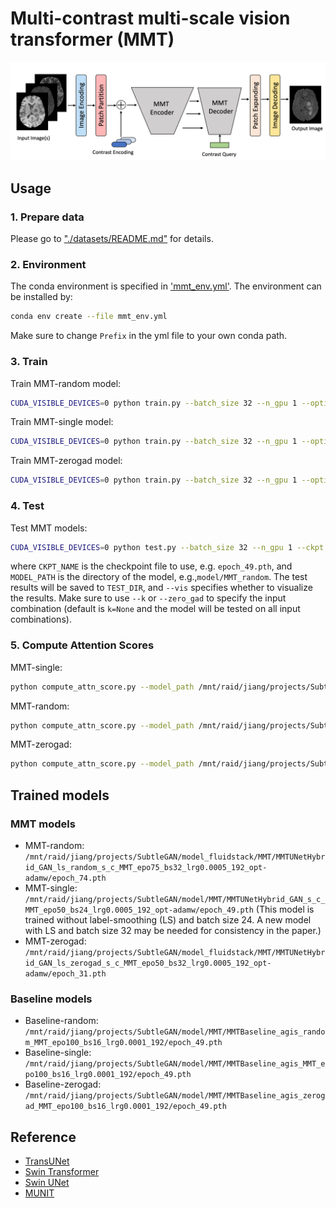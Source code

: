 # Multi-contrast multi-scale vision transformer (MMT) 
![MMT](Fig/mmt.png)
## Usage

### 1. Prepare data

Please go to ["./datasets/README.md"](datasets/README.md) for details.

### 2. Environment

The conda environment is specified in ['mmt_env.yml'](mmt_env.yml). The environment can be installed by:

```bash
conda env create --file mmt_env.yml
```
Make sure to change `Prefix` in the yml file to your own conda path.
### 3. Train

Train MMT-random model:

```bash
CUDA_VISIBLE_DEVICES=0 python train.py --batch_size 32 --n_gpu 1 --optimizer adamw --exp MMT_random --lambda_self 5 --lambda_cross 20 --lambda_triplet 0 --lambda_GAN 0.1 --max_epochs 75 --warmup_epoch 5 --label_smoothing
```
Train MMT-single model:

```bash
CUDA_VISIBLE_DEVICES=0 python train.py --batch_size 32 --n_gpu 1 --optimizer adamw --exp MMT_single --lambda_self 5 --lambda_cross 20 --lambda_triplet 0 --lambda_GAN 0.1 --max_epochs 50 --warmup_epoch 3 --label_smoothing --k 3 
```
Train MMT-zerogad model:
```bash
CUDA_VISIBLE_DEVICES=0 python train.py --batch_size 32 --n_gpu 1 --optimizer adamw --exp MMT_zerogad --lambda_self 5 --lambda_cross 20 --lambda_triplet 0 --lambda_GAN 0.1 --max_epochs 50 --warmup_epoch 3 --label_smoothing --zero_gad 
```
### 4. Test
Test MMT models:
```bash
CUDA_VISIBLE_DEVICES=0 python test.py --batch_size 32 --n_gpu 1 --ckpt CKPT_NAME --model_path MODEL_PATH --vis_dir TEST_DIR --vis 
```
where `CKPT_NAME` is the checkpoint file to use, e.g. `epoch_49.pth`, and `MODEL_PATH` is the directory of the model, e.g.,`model/MMT_random`. The test results will be saved to `TEST_DIR`, and `--vis` specifies whether to visualize the results. 
Make sure to use `--k` or `--zero_gad` to specify the input combination (default is `k=None` and the model will be tested on all input combinations).

### 5. Compute Attention Scores
MMT-single:
```bash
python compute_attn_score.py --model_path /mnt/raid/jiang/projects/SubtleGAN/model/MMT/MMTUNetHybrid_GAN_s_c_MMT_epo50_bs24_lrg0.0005_192_opt-adamw/ --ckpt epoch_49.pth --head_norm --k 3
```
MMT-random:
```bash
python compute_attn_score.py --model_path /mnt/raid/jiang/projects/SubtleGAN/model_fluidstack/MMT/MMTUNetHybrid_GAN_ls_random_s_c_MMT_epo75_bs32_lrg0.0005_192_opt-adamw/ --ckpt epoch_74.pth --head_norm --k 3
```
MMT-zerogad:
```bash
python compute_attn_score.py --model_path /mnt/raid/jiang/projects/SubtleGAN/model_fluidstack/MMT/MMTUNetHybrid_GAN_ls_zerogad_s_c_MMT_epo50_bs32_lrg0.0005_192_opt-adamw --ckpt epoch_31.pth --head_norm --zero_gad 
```

## Trained models
### MMT models
* MMT-random:
`/mnt/raid/jiang/projects/SubtleGAN/model_fluidstack/MMT/MMTUNetHybrid_GAN_ls_random_s_c_MMT_epo75_bs32_lrg0.0005_192_opt-adamw/epoch_74.pth`
* MMT-single:
`/mnt/raid/jiang/projects/SubtleGAN/model/MMT/MMTUNetHybrid_GAN_s_c_MMT_epo50_bs24_lrg0.0005_192_opt-adamw/epoch_49.pth` (This model is trained without label-smoothing (LS) and batch size 24. A new model with LS and batch size 32 may be needed for consistency in the paper.)
* MMT-zerogad:
`/mnt/raid/jiang/projects/SubtleGAN/model_fluidstack/MMT/MMTUNetHybrid_GAN_ls_zerogad_s_c_MMT_epo50_bs32_lrg0.0005_192_opt-adamw/epoch_31.pth`
### Baseline models
* Baseline-random:
`/mnt/raid/jiang/projects/SubtleGAN/model/MMT/MMTBaseline_agis_random_MMT_epo100_bs16_lrg0.0001_192/epoch_49.pth` 
* Baseline-single:
`/mnt/raid/jiang/projects/SubtleGAN/model/MMT/MMTBaseline_agis_MMT_epo100_bs16_lrg0.0001_192/epoch_49.pth`
* Baseline-zerogad:
`/mnt/raid/jiang/projects/SubtleGAN/model/MMT/MMTBaseline_agis_zerogad_MMT_epo100_bs16_lrg0.0001_192/epoch_49.pth`


## Reference
* [TransUNet](https://github.com/Beckschen/TransUNet)
* [Swin Transformer](https://github.com/google-research/vision_transformer)
* [Swin UNet](https://github.com/microsoft/Swin-Transformer)
* [MUNIT](https://github.com/NVlabs/MUNIT)

